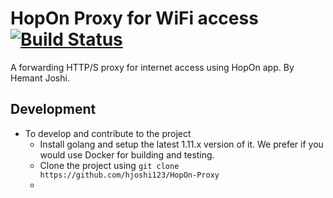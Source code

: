 # HopOn Proxy for WiFi access [![Build Status](https://travis-ci.com/hjoshi123/HopOn-Proxy.svg?token=SYsx8xiDLudxiCyLpckN&branch=master)](https://travis-ci.com/hjoshi123/HopOn-Proxy)

A forwarding HTTP/S proxy for internet access using HopOn app. By Hemant Joshi.

## Development

* To develop and contribute to the project
    * Install golang and setup the latest 1.11.x version of it. We prefer if you would use Docker for building and testing.
    * Clone the project using `git clone https://github.com/hjoshi123/HopOn-Proxy`
    * 